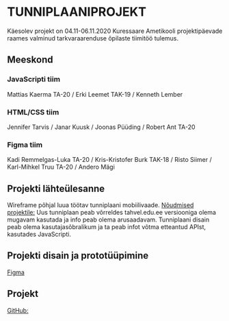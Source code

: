# TUNNIPLAANIPROJEKT
Käesolev projekt on 04.11-06.11.2020 Kuressaare Ametikooli projektipäevade raames valminud tarkvaraarenduse õpilaste tiimitöö tulemus.

## Meeskond
### JavaScripti tiim
Mattias Kaerma TA-20 / Erki Leemet TAK-19 / Kenneth Lember

### HTML/CSS tiim
Jennifer Tarvis / Janar Kuusk / Joonas Püüding / Robert Ant TA-20

### Figma tiim
Kadi Remmelgas-Luka TA-20 / Kris-Kristofer Burk TAK-18 / Risto Siimer / Karl-Mihkel Truu TA-20 / Andero Mägi

## Projekti lähteülesanne
Wireframe põhjal luua töötav tunniplaani mobiilivaade.
[Nõudmised projektile:](https://github.com/kuressaareametikool/tarkvaraprojektid/wiki/2020%E2%88%9521-PROJEKT-nr-2-%E2%80%92-Tahvli-tunniplaan)
Uus tunniplaan peab võrreldes tahvel.edu.ee versiooniga olema mugavam kasutada ja info peab olema arusaadavam. Tunniplaani disain peab olema kasutajasõbralikum ja ta peab infot võtma etteantud APIst, kasutades JavaScripti.

## Projekti disain ja prototüüpimine
[Figma](https://www.figma.com/file/O0yhjc7zTjdfMnYG9zTAi6/TA-Projekt__20-2__Tunniplaan-wireframe?node-id=6%3A13)

## Projekt
[GitHub:](https://github.com/krlmhkl/tunniplaaniprojekt-tiim-v)<br/>
